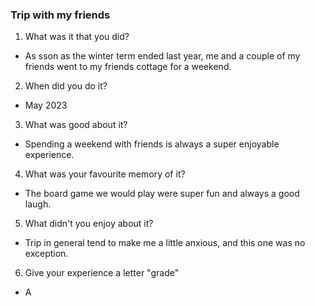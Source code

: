 ### Trip with my friends

1) What was it that you did?
- As sson as the winter term ended last year, me and a couple of my friends went to my friends cottage for a weekend.

2) When did you do it?
- May 2023

3) What was good about it?
- Spending a weekend with friends is always a super enjoyable experience.

4) What was your favourite memory of it?
- The board game we would play were super fun and always a good laugh.

5) What didn't you enjoy about it?
- Trip in general tend to make me a little anxious, and this one was no exception.

6) Give your experience a letter "grade"
- A